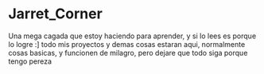 # Jarret_Corner

Una mega cagada que estoy haciendo para aprender, y si lo lees es porque lo logre :]
todo mis proyectos y demas cosas estaran aqui, normalmente cosas basicas, y funcionen de milagro, pero dejare que todo siga porque tengo pereza
